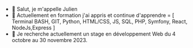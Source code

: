 - 👋 Salut, je m'appelle Julien
- 🌱 Actuellement en formation j'ai appris et continue d'apprendre =
[
Terminal BASH, GIT, Python, HTML/CSS, JS, SQL, PHP, Symfony, React, NodeJs,Express
]
- 💞️ Je recherche actuellement un stage en développement Web du 4 octobre au 30 novembre 2023.


<!---
ArkunleSerein/ArkunleSerein is a ✨ special ✨ repository because its `README.md` (this file) appears on your GitHub profile.
You can click the Preview link to take a look at your changes.
--->
